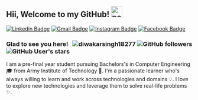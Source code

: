 ## Hii, Welcome to my GitHub!  <img width="30" src="https://emojis.slackmojis.com/emojis/images/1593555389/9579/blob_excited.gif?1593555389" alt="party blob" />

[![Linkedin Badge](https://img.shields.io/badge/LinkedIn-blue?style=flat&logo=linkedin&labelColor=blue&link=https://www.linkedin.com/in/diwakarsingh8737/)](https://www.linkedin.com/in/diwakarsingh8737/)
[![Gmail Badge](https://img.shields.io/badge/Gmail-red?style=flat-square&logo=Gmail&logoColor=white&link=mailto:diwakarsingh8737@gmail.com)](mailto:diwakarsingh8737@gmail.com) 
[![Instagram Badge](https://img.shields.io/badge/-Instagram-E4405F?style=flat&logo=instagram&logoColor=white&link=https://www.instagram.com/_impeccable._//)](https://www.instagram.com/_impeccable._/) 
[![Facebook Badge](https://img.shields.io/badge/-Facebook-1877f2?style=flat&logo=facebook&logoColor=white&link=https://www.facebook.com/diwakarsingh8737)](https://www.facebook.com/diwakarsingh8737)

### Glad to see you here! &nbsp; <img src="https://komarev.com/ghpvc/?username=diwakarsingh18277&label=Profile%20views&color=0e75b6&style=flat" alt="diwakarsingh18277" /> ![GitHub followers](https://img.shields.io/github/followers/diwakarsingh18277) ![GitHub User's stars](https://img.shields.io/github/stars/diwakarsingh18277)

I am a pre-final year student pursuing Bachelors's in Computer Engineering  🎓 from Army Institute of Technology 🏫. I'm a passionate learner who's always willing to learn and work across technologies and domains 💡. I love to explore new technologies and leverage them to solve real-life problems ✨.
